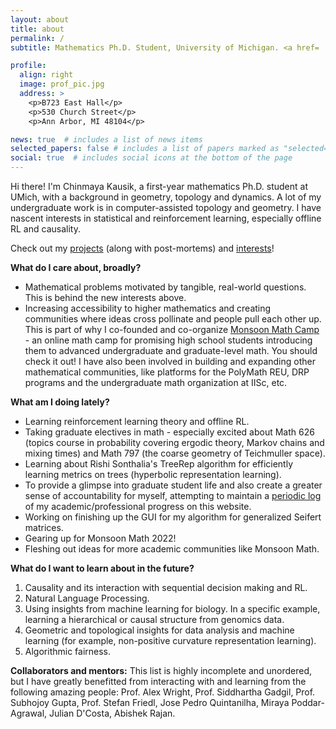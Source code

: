 ```yaml
---
layout: about
title: about
permalink: /
subtitle: Mathematics Ph.D. Student, University of Michigan. <a href= 'https://drive.google.com/file/d/1pV7LDvrkQnjGSgIWx_p1lZVHNNT9oOgp/view?usp=sharing'>Curriculum Vitae</a>.

profile:
  align: right
  image: prof_pic.jpg
  address: >
    <p>B723 East Hall</p>
    <p>530 Church Street</p>
    <p>Ann Arbor, MI 48104</p>

news: true  # includes a list of news items
selected_papers: false # includes a list of papers marked as "selected={true}"
social: true  # includes social icons at the bottom of the page
---
```


Hi there! I'm Chinmaya Kausik, a first-year mathematics Ph.D. student at UMich, with a background in geometry, topology and dynamics. A lot of my undergraduate work is in computer-assisted topology and geometry. I have nascent interests in statistical and reinforcement learning, especially offline RL and causality. 

Check out my [projects](projects) (along with post-mortems) and [interests](more)!

**What do I care about, broadly?** 
* Mathematical problems motivated by tangible, real-world questions. This is behind the new interests above.
* Increasing accessibility to higher mathematics and creating communities where ideas cross pollinate and people pull each other up. This is part of why I co-founded and co-organize [Monsoon Math Camp](https://www.monsoonmath.org) - an online math camp for promising high school students introducing them to advanced undergraduate and graduate-level math. You should check it out! I have also been involved in building and expanding other mathematical communities, like platforms for the PolyMath REU, DRP programs and the undergraduate math organization at IISc, etc.

**What am I doing lately?**
* Learning reinforcement learning theory and offline RL.
* Taking graduate electives in math - especially excited about Math 626 (topics course in probability covering ergodic theory, Markov chains and mixing times) and Math 797 (the coarse geometry of Teichmuller space).
* Learning about Rishi Sonthalia's TreeRep algorithm for efficiently learning metrics on trees (hyperbolic representation learning).
* To provide a glimpse into graduate student life and also create a greater sense of accountability for myself, attempting to maintain a [periodic log](log) of my academic/professional progress on this website. 
* Working on finishing up the GUI for my algorithm for generalized Seifert matrices. 
* Gearing up for Monsoon Math 2022!
* Fleshing out ideas for more academic communities like Monsoon Math.

**What do I want to learn about in the future?**
1. Causality and its interaction with sequential decision making and RL.
2. Natural Language Processing.
3. Using insights from machine learning for biology. In a specific example, learning a hierarchical or causal structure from genomics data.
4. Geometric and topological insights for data analysis and machine learning (for example, non-positive curvature representation learning).
5. Algorithmic fairness.

**Collaborators and mentors:**
This list is highly incomplete and unordered, but I have greatly benefitted from interacting with and learning from the following amazing people: Prof. Alex Wright, Prof. Siddhartha Gadgil, Prof. Subhojoy Gupta, Prof. Stefan Friedl, Jose Pedro Quintanilha, Miraya Poddar-Agrawal, Julian D'Costa, Abishek Rajan. 
